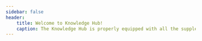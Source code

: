 ```yaml
---
sidebar: false
header:
    title: Welcome to Knowledge Hub!
    caption: The Knowledge Hub is properly equipped with all the supplemental information required to assist you with your project. Browse through the knowledge hub as it contains informative articles about the LoRaWAN® and further details on the Internet of Things (IoT) to gain a better understanding of the device and the innovative technology utilized by RAKwireless products.
---
```

<rk-blog />
